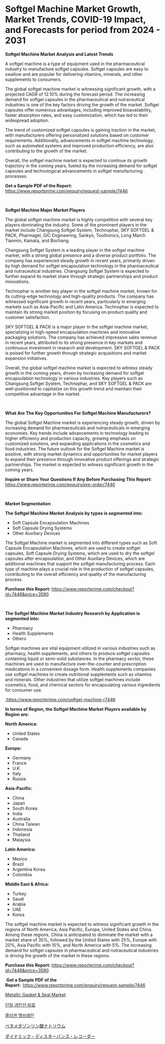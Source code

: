 <p><h1>Softgel Machine Market Growth, Market Trends, COVID-19 Impact, and Forecasts for period from 2024 - 2031</h1></p><p><strong>Softgel Machine Market Analysis and Latest Trends</strong></p>
<p><p>A softgel machine is a type of equipment used in the pharmaceutical industry to manufacture softgel capsules. Softgel capsules are easy to swallow and are popular for delivering vitamins, minerals, and other supplements to consumers.</p><p>The global softgel machine market is witnessing significant growth, with a projected CAGR of 12.10% during the forecast period. The increasing demand for softgel capsules in the pharmaceutical and nutraceutical industries is one of the key factors driving the growth of the market. Softgel capsules offer numerous advantages, including improved bioavailability, faster absorption rates, and easy customization, which has led to their widespread adoption.</p><p>The trend of customized softgel capsules is gaining traction in the market, with manufacturers offering personalized solutions based on customer requirements. Additionally, advancements in softgel machine technology, such as automated systems and improved production efficiency, are also contributing to the growth of the market.</p><p>Overall, the softgel machine market is expected to continue its growth trajectory in the coming years, fueled by the increasing demand for softgel capsules and technological advancements in softgel manufacturing processes.</p></p>
<p><strong>Get a Sample PDF of the Report:&nbsp;</strong> <a href="https://www.reportprime.com/enquiry/request-sample/7446">https://www.reportprime.com/enquiry/request-sample/7446</a></p>
<p>&nbsp;</p>
<p><strong>Softgel Machine Major Market Players</strong></p>
<p><p>The global softgel machine market is highly competitive with several key players dominating the industry. Some of the prominent players in the market include Changsung Softgel System, Technophar, SKY SOFTGEL & PACK, Pharmagel, GIC Engineering, Sankyo, Tooltronics, Long March Tianmin, Kamata, and Bochang.</p><p>Changsung Softgel System is a leading player in the softgel machine market, with a strong global presence and a diverse product portfolio. The company has experienced steady growth in recent years, primarily driven by high demand for softgel encapsulation technology in the pharmaceutical and nutraceutical industries. Changsung Softgel System is expected to further expand its market share through strategic partnerships and product innovations.</p><p>Technophar is another key player in the softgel machine market, known for its cutting-edge technology and high-quality products. The company has witnessed significant growth in recent years, particularly in emerging markets such as Asia-Pacific and Latin America. Technophar is expected to maintain its strong market position by focusing on product quality and customer satisfaction.</p><p>SKY SOFTGEL & PACK is a major player in the softgel machine market, specializing in high-speed encapsulation machines and innovative packaging solutions. The company has achieved impressive sales revenue in recent years, attributed to its strong presence in key markets and continuous investment in research and development. SKY SOFTGEL & PACK is poised for further growth through strategic acquisitions and market expansion initiatives.</p><p>Overall, the global softgel machine market is expected to witness steady growth in the coming years, driven by increasing demand for softgel encapsulation technology in various industries. Key players such as Changsung Softgel System, Technophar, and SKY SOFTGEL & PACK are well-positioned to capitalize on this growth trend and maintain their competitive advantage in the market.</p></p>
<p>&nbsp;</p>
<p><strong>What Are The Key Opportunities For Softgel Machine Manufacturers?</strong></p>
<p><p>The global Softgel Machine market is experiencing steady growth, driven by increasing demand for pharmaceuticals and nutraceuticals in emerging economies. Key trends include advancements in technology leading to higher efficiency and production capacity, growing emphasis on customized solutions, and expanding applications in the cosmetics and food industries. The future outlook for the Softgel Machine market is positive, with strong market dynamics and opportunities for market players to expand their presence through innovative product offerings and strategic partnerships. The market is expected to witness significant growth in the coming years.</p></p>
<p><strong>Inquire or Share Your Questions If Any Before Purchasing This Report:</strong> <a href="https://www.reportprime.com/enquiry/pre-order/7446">https://www.reportprime.com/enquiry/pre-order/7446</a></p>
<p>&nbsp;</p>
<p><strong>Market Segmentation</strong></p>
<p><strong>The Softgel Machine Market Analysis by types is segmented into:</strong></p>
<p><ul><li>Soft Capsule Encapsulation Machines</li><li>Soft Capsule Drying Systems</li><li>Other Auxiliary Devices</li></ul></p>
<p><p>The Softgel Machine market is segmented into different types such as Soft Capsule Encapsulation Machines, which are used to create softgel capsules, Soft Capsule Drying Systems, which are used to dry the softgel capsules after encapsulation, and Other Auxiliary Devices, which are additional machines that support the softgel manufacturing process. Each type of machine plays a crucial role in the production of softgel capsules, contributing to the overall efficiency and quality of the manufacturing process.</p></p>
<p><strong>Purchase this Report:&nbsp;</strong><a href="https://www.reportprime.com/checkout?id=7446&price=3590">https://www.reportprime.com/checkout?id=7446&price=3590</a></p>
<p>&nbsp;</p>
<p><strong>The Softgel Machine Market Industry Research by Application is segmented into:</strong></p>
<p><ul><li>Pharmacy</li><li>Health Supplements</li><li>Others</li></ul></p>
<p><p>Softgel machines are vital equipment utilized in various industries such as pharmacy, health supplements, and others to produce softgel capsules containing liquid or semi-solid substances. In the pharmacy sector, these machines are used to manufacture over-the-counter and prescription medications in a convenient dosage form. Health supplements companies use softgel machines to create nutritional supplements such as vitamins and minerals. Other industries that utilize softgel machines include cosmetics, food, and chemical sectors for encapsulating various ingredients for consumer use.</p></p>
<p><a href="https://www.reportprime.com/softgel-machine-r7446">&nbsp;https://www.reportprime.com/softgel-machine-r7446</a></p>
<p><strong>In terms of Region, the Softgel Machine Market Players available by Region are:</strong></p>
<p>
    <p> <strong> North America: </strong>
        <ul>
            <li>United States</li>
            <li>Canada</li>
        </ul>
        </p> 
    <p> <strong> Europe: </strong>
        <ul>
            <li>Germany</li>
            <li>France</li>
            <li>U.K.</li>
            <li>Italy</li>
            <li>Russia</li>
        </ul>
        </p> 
    <p> <strong> Asia-Pacific: </strong>
        <ul>
            <li>China</li>
            <li>Japan</li>
            <li>South Korea</li>
            <li>India</li>
            <li>Australia</li>
            <li>China Taiwan</li>
            <li>Indonesia</li>
            <li>Thailand</li>
            <li>Malaysia</li>
        </ul>
        </p> 
    <p> <strong> Latin America: </strong>
        <ul>
            <li>Mexico</li>
            <li>Brazil</li>
            <li>Argentina Korea</li>
            <li>Colombia</li>
        </ul>
        </p> 
    <p> <strong> Middle East & Africa: </strong>
        <ul>
            <li>Turkey</li>
            <li>Saudi</li>
            <li>Arabia</li>
            <li>UAE</li>
            <li>Korea</li>
        </ul>
    </p>
    </p>
<p><p>The softgel machine market is expected to witness significant growth in the regions of North America, Asia Pacific, Europe, United States and China. Among these regions, China is anticipated to dominate the market with a market share of 35%, followed by the United States with 25%, Europe with 20%, Asia Pacific with 15%, and North America with 5%. The increasing demand for softgel capsules in pharmaceutical and nutraceutical industries is driving the growth of the market in these regions.</p></p>
<p><strong>Purchase this Report: </strong><a href="https://www.reportprime.com/checkout?id=7446&price=3590">https://www.reportprime.com/checkout?id=7446&price=3590</a></p>
<p>&nbsp;<strong>Get a Sample PDF of the Report:&nbsp;&nbsp;</strong><a href="https://www.reportprime.com/enquiry/request-sample/7446">https://www.reportprime.com/enquiry/request-sample/7446</a></p>
<p><strong></strong></p>
<p><p><a href="https://www.linkedin.com/pulse/metallic-gasket-amp-seal-market-size-reflecting-forecast-till-0pazf?trackingId=tU0i7ma%2F3e3UOhtRcZNJdg%3D%3D">Metallic Gasket & Seal Market</a></p><p><a href="https://medium.com/@kathyorton6556/%EC%8B%B1%EA%B8%80-%EC%8A%88%ED%8D%BC%EC%9D%B8%EC%82%B0%EC%97%BC-%EB%B9%84%EB%A3%8C-%EC%8B%9C%EC%9E%A5-%EC%A0%84%EB%A7%9D-%EC%82%B0%EC%97%85-%EA%B0%9C%EC%9A%94-%EB%B0%8F-%EC%98%88%EC%B8%A1-2024%EB%85%84%EB%B6%80%ED%84%B0-2031%EB%85%84-a983f00dc5df">단일 과인산 비료</a></p><p><a href="https://medium.com/@christianlarkinus/2024-2031%EB%85%84-%EA%B8%B0%EA%B0%84%EC%9D%84-%EB%8C%80%EC%83%81%EC%9C%BC%EB%A1%9C-%ED%95%9C-%EC%BD%9C%EB%9D%BC%EA%B2%90-%EB%A7%89-%EC%8B%9C%EC%9E%A5-%EB%8F%99%ED%96%A5-%EB%B0%8F-%EC%8B%9C%EC%9E%A5-%EB%B6%84%EC%84%9D%EC%9D%84-%EC%98%88%EC%B8%A1%ED%95%A9%EB%8B%88%EB%8B%A4-3d39b75d69b7">콜라겐 멤브레인</a></p><p><a href="https://medium.com/@s.guest01/%E3%83%99%E3%82%BF%E3%83%A1%E3%82%BF%E3%82%BE%E3%83%B3%E3%83%AA%E3%83%B3%E9%85%B8%E3%83%8A%E3%83%88%E3%83%AA%E3%82%A6%E3%83%A0%E5%B8%82%E5%A0%B4%E8%A6%8F%E6%A8%A1-cagr-%E3%83%88%E3%83%AC%E3%83%B3%E3%83%892024%E5%B9%B4-2030%E5%B9%B4-2e354ac5b59b">ベタメタゾンリン酸ナトリウム</a></p><p><a href="https://medium.com/@josuehezog2023/%E3%83%80%E3%82%A4%E3%83%8A%E3%83%9F%E3%83%83%E3%82%AF%E9%9A%9C%E5%AE%B3%E8%A8%98%E9%8C%B2%E8%A3%85%E7%BD%AE%E3%81%AE%E5%B8%82%E5%A0%B4%E8%AA%BF%E6%9F%BB%E3%83%AC%E3%83%9D%E3%83%BC%E3%83%88-%E3%81%9D%E3%81%AE%E6%AD%B4%E5%8F%B2%E3%81%A82024%E5%B9%B4%E3%81%8B%E3%82%892031%E5%B9%B4%E3%81%BE%E3%81%A7%E3%81%AE%E4%BA%88%E6%B8%AC-4b25a80ebccf">ダイナミック・ディスターバンス・レコーダー</a></p></p>